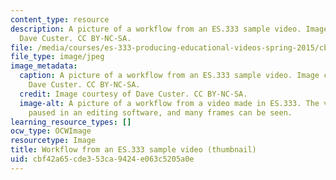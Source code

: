 ```yaml
---
content_type: resource
description: A picture of a workflow from an ES.333 sample video. Image courtesy of
  Dave Custer. CC BY-NC-SA.
file: /media/courses/es-333-producing-educational-videos-spring-2015/cbf42a65cde353ca9424e063c5205a0e_ES-333s15-th.jpg
file_type: image/jpeg
image_metadata:
  caption: A picture of a workflow from an ES.333 sample video. Image courtesy of
    Dave Custer. CC BY-NC-SA.
  credit: Image courtesy of Dave Custer. CC BY-NC-SA.
  image-alt: A picture of a workflow from a video made in ES.333. The video has been
    paused in an editing software, and many frames can be seen.
learning_resource_types: []
ocw_type: OCWImage
resourcetype: Image
title: Workflow from an ES.333 sample video (thumbnail)
uid: cbf42a65-cde3-53ca-9424-e063c5205a0e
---
```

